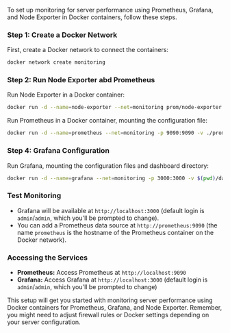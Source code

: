 To set up monitoring for server performance using Prometheus, Grafana, and Node Exporter in Docker containers, follow these steps.

### Step 1: Create a Docker Network
First, create a Docker network to connect the containers:
```bash
docker network create monitoring
```

### Step 2: Run Node Exporter abd Prometheus
Run Node Exporter in a Docker container:
```bash
docker run -d --name=node-exporter --net=monitoring prom/node-exporter
```


Run Prometheus in a Docker container, mounting the configuration file:
```bash
docker run -d --name=prometheus --net=monitoring -p 9090:9090 -v ./prometheus.yml:/etc/prometheus/prometheus.yml prom/prometheus
```



### Step 4: Grafana Configuration

Run Grafana, mounting the configuration files and dashboard directory:

```bash
docker run -d --name=grafana --net=monitoring -p 3000:3000 -v $(pwd)/datasources.yaml:/etc/grafana/provisioning/datasources/datasources.yaml -v $(pwd)/dashboards.yaml:/etc/grafana/provisioning/dashboards/dashboards.yaml -v $(pwd)/grafana-dashboards:/var/lib/grafana/dashboards grafana/grafana
```
### Test Monitoring
- Grafana will be available at `http://localhost:3000` (default login is `admin`/`admin`, which you'll be prompted to change). 
- You can add a Prometheus data source at `http://prometheus:9090` (the name `prometheus` is the hostname of the Prometheus container on the Docker network). 


### Accessing the Services
- **Prometheus:** Access Prometheus at `http://localhost:9090`
- **Grafana:** Access Grafana at `http://localhost:3000` (default login is `admin`/`admin`, which you'll be prompted to change)

This setup will get you started with monitoring server performance using Docker containers for Prometheus, Grafana, and Node Exporter. Remember, you might need to adjust firewall rules or Docker settings depending on your server configuration.




